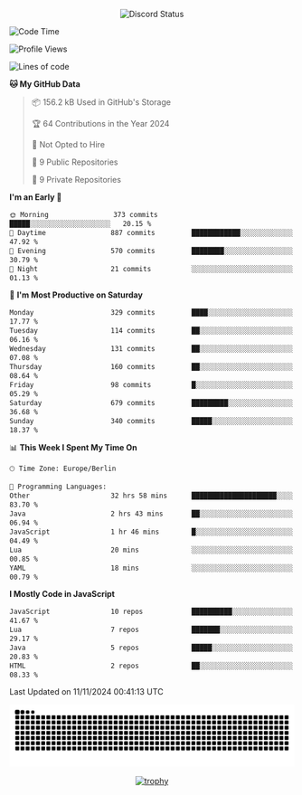 <!-- Discord Status -->
<p align="center">
  <img src="https://lanyard.cnrad.dev/api/531896089096486922?borderRadius=30px" alt="Discord Status" />
</p>

<!--START_SECTION:waka-->
![Code Time](http://img.shields.io/badge/Code%20Time-1%2C018%20hrs%2017%20mins-blue)

![Profile Views](http://img.shields.io/badge/Profile%20Views-3-blue)

![Lines of code](https://img.shields.io/badge/From%20Hello%20World%20I%27ve%20Written-3.0%20million%20lines%20of%20code-blue)

**🐱 My GitHub Data** 

> 📦 156.2 kB Used in GitHub's Storage 
 > 
> 🏆 64 Contributions in the Year 2024
 > 
> 🚫 Not Opted to Hire
 > 
> 📜 9 Public Repositories 
 > 
> 🔑 9 Private Repositories 
 > 
**I'm an Early 🐤** 

```text
🌞 Morning                373 commits         █████░░░░░░░░░░░░░░░░░░░░   20.15 % 
🌆 Daytime                887 commits         ████████████░░░░░░░░░░░░░   47.92 % 
🌃 Evening                570 commits         ████████░░░░░░░░░░░░░░░░░   30.79 % 
🌙 Night                  21 commits          ░░░░░░░░░░░░░░░░░░░░░░░░░   01.13 % 
```
📅 **I'm Most Productive on Saturday** 

```text
Monday                   329 commits         ████░░░░░░░░░░░░░░░░░░░░░   17.77 % 
Tuesday                  114 commits         ██░░░░░░░░░░░░░░░░░░░░░░░   06.16 % 
Wednesday                131 commits         ██░░░░░░░░░░░░░░░░░░░░░░░   07.08 % 
Thursday                 160 commits         ██░░░░░░░░░░░░░░░░░░░░░░░   08.64 % 
Friday                   98 commits          █░░░░░░░░░░░░░░░░░░░░░░░░   05.29 % 
Saturday                 679 commits         █████████░░░░░░░░░░░░░░░░   36.68 % 
Sunday                   340 commits         █████░░░░░░░░░░░░░░░░░░░░   18.37 % 
```


📊 **This Week I Spent My Time On** 

```text
🕑︎ Time Zone: Europe/Berlin

💬 Programming Languages: 
Other                    32 hrs 58 mins      █████████████████████░░░░   83.70 % 
Java                     2 hrs 43 mins       ██░░░░░░░░░░░░░░░░░░░░░░░   06.94 % 
JavaScript               1 hr 46 mins        █░░░░░░░░░░░░░░░░░░░░░░░░   04.49 % 
Lua                      20 mins             ░░░░░░░░░░░░░░░░░░░░░░░░░   00.85 % 
YAML                     18 mins             ░░░░░░░░░░░░░░░░░░░░░░░░░   00.79 % 
```

**I Mostly Code in JavaScript** 

```text
JavaScript               10 repos            ██████████░░░░░░░░░░░░░░░   41.67 % 
Lua                      7 repos             ███████░░░░░░░░░░░░░░░░░░   29.17 % 
Java                     5 repos             █████░░░░░░░░░░░░░░░░░░░░   20.83 % 
HTML                     2 repos             ██░░░░░░░░░░░░░░░░░░░░░░░   08.33 % 
```




 Last Updated on 11/11/2024 00:41:13 UTC
<!--END_SECTION:waka-->

<!-- GitHub Contribution Snake -->
<p align="center">
  <img src="https://raw.githubusercontent.com/vxnsin/vxnsin/output/github-contribution-grid-snake-dark.svg" alt="GitHub Contribution Snake" />
</p>

<!-- GitHub Trophy -->
<p align="center">
  <a href="https://github.com/ryo-ma/github-profile-trophy">
    <img src="https://github-profile-trophy.vercel.app/?username=vxnsin&theme=onedark" alt="trophy" />
  </a>
</p>
